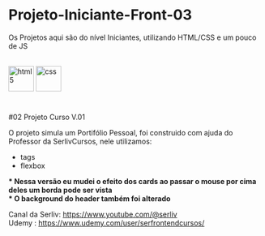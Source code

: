 # Projeto-Iniciante-Front-03
Os Projetos aqui são do nível Iniciantes, utilizando HTML/CSS e um pouco de JS

<div style="display: inline-block;"><br>
    <img alt="html5" height="50" width="50" src="https://cdn.jsdelivr.net/gh/devicons/devicon/icons/html5/html5-original-wordmark.svg"/>
    <img alt="css" height="50" width="50" src="https://cdn.jsdelivr.net/gh/devicons/devicon/icons/css3/css3-original-wordmark.svg" />
</div>

#

#02 Projeto Curso V.01

O projeto simula um Portifólio Pessoal, foi construido com ajuda do Professor da SerlivCursos, nele utilizamos:

- tags
- flexbox

<b>* Nessa versão eu mudei o efeito dos cards ao passar o mouse por cima deles um borda pode ser vista</b> <br>
<b>* O background do header também foi alterado</b>

Canal da Serliv: https://www.youtube.com/@serliv <br>
Udemy : https://www.udemy.com/user/serfrontendcursos/
